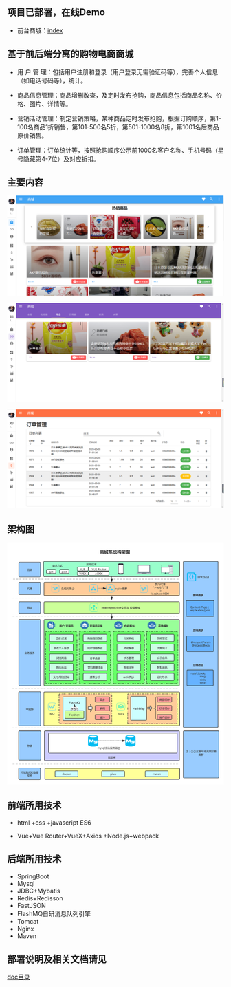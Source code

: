 ## 项目已部署，在线Demo

- 前台商城：[index](http://store.imzdx.top)

## 基于前后端分离的购物电商商城

- 用 户 管 理：包括用户注册和登录（用户登录无需验证码等），完善个人信息（如电话号码等），统计。

- 商品信息管理：商品增删改查，及定时发布抢购，商品信息包括商品名称、价格、图片、详情等。

- 营销活动管理：制定营销策略，某种商品定时发布抢购，根据订购顺序，第1-100名商品1折销售，第101-500名5折，第501-1000名8折，第1001名后商品原价销售。

- 订单管理：订单统计等，按照抢购顺序公示前1000名客户名称、手机号码（星号隐藏第4-7位）及对应折扣。

## 主要内容

![](doc\res\主页.png)

![](doc\res\商品分类图.png)

![](doc\res\订单管理图.png)

## 架构图

![](doc\商城系统架构图.png)

## 前端所用技术

- html +css +javascript ES6

- Vue+Vue Router+VueX+Axios +Node.js+webpack

## 后端所用技术

- SpringBoot
- Mysql
- JDBC+Mybatis
- Redis+Redisson
- FastJSON
- FlashMQ自研消息队列引擎
- Tomcat
- Nginx
- Maven

## 部署说明及相关文档请见

[doc目录]('doc/')
